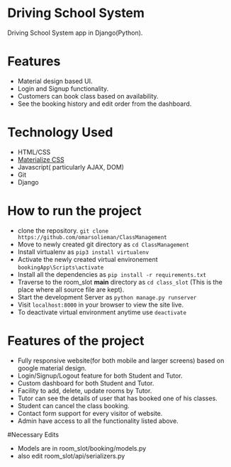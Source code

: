 # Driving School System
Driving School System app in Django(Python).

# Features
- Material design based UI.
- Login and Signup functionality.
- Customers can book class based on availability.
- See the booking history and edit order from the dashboard.

# Technology Used
 - HTML/CSS
 - [Materialize CSS](archives.materializecss.com/0.100.2)
 - Javascript( particularly AJAX, DOM)
 - Git
 - Django
# How to run the project
 - clone the repository. `git clone https://github.com/omarsolieman/ClassManagement`
 - Move to newly created git directory as `cd ClassManagement`
 - Install virtualenv as `pip3 install virtualenv`
 - Activate the newly created virtual environement `bookingApp\Scripts\activate`
 - Install all the dependencies as `pip install -r requirements.txt`
 - Traverse to the room_slot **main** directory as `cd class_slot` (This is the place where all source file are kept).
 - Start the development Server as `python manage.py runserver`
 - Visit `localhost:8000` in your browser to view the site live.
 - To deactivate virtual environment anytime use `deactivate`
# Features of the project
 - Fully responsive website(for both mobile and larger screens) based on google material design.
 - Login/Signup/Logout feature for both Student and Tutor.
 - Custom dashboard for both Student and Tutor.
 - Facility to add, delete, update rooms by Tutor.
 - Tutor can see the details of user that has booked one of his classes.
 - Student can cancel the class booking.
 - Contact form support for every visitor of website.
 - Admin have access to all the functionality listed above.

#Necessary Edits
- Models are in room_slot/booking/models.py
- also edit room_slot/api/serializers.py
 
